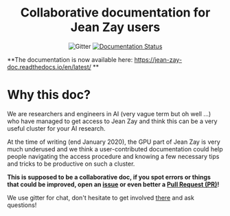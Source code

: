 <h1 align="center">
  <strong>Collaborative documentation for Jean Zay users</strong>
  <br/>
</h1>

<p align="center">
  <a ref="https://gitter.im/jean-zay-users/jean-zay-doc">
    <img src="https://img.shields.io/gitter/room/jean-zay-users/jean-zay-doc.svg" alt="Gitter">
  </a>
  <a href='https://jean-zay-doc.readthedocs.io/en/latest/?badge=latest'>
    <img src='https://readthedocs.org/projects/jean-zay-doc/badge/?version=latest' alt='Documentation Status' />
  </a>
</p>


**The documentation is now available here:
https://jean-zay-doc.readthedocs.io/en/latest/ **

# Why this doc?

We are researchers and engineers in AI (very vague term but oh well ...) who
have managed to get access to Jean Zay and think this can be a very useful
cluster for your AI research.

At the time of writing (end January 2020), the GPU part of Jean Zay is very
much underused and we think a user-contributed documentation could help people
navigating the access procedure and knowing a few necessary tips and tricks to
be productive on such a cluster.

**This is supposed to be a collaborative doc, if you spot errors or things that
could be improved, open an
[issue](https://github.com/jean-zay-users/jean-zay-doc/issues/new) or even
better a [Pull Request (PR)](https://github.com/jean-zay-users/jean-zay-doc/compare)!**

We use gitter for chat, don't hesitate to get involved
[there](https://gitter.im/jean-zay-users/jean-zay-doc) and ask questions!
